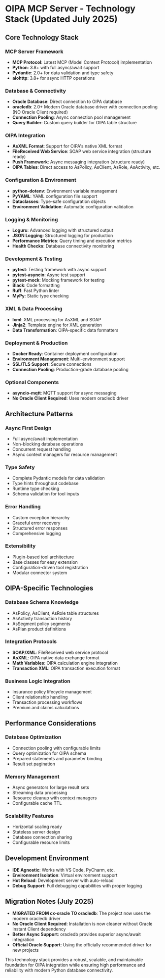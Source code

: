 # OIPA MCP Server - Technology Stack (Updated July 2025)

## Core Technology Stack

### MCP Server Framework
- **MCP Protocol**: Latest MCP (Model Context Protocol) implementation
- **Python**: 3.8+ with full async/await support
- **Pydantic**: 2.0+ for data validation and type safety
- **aiohttp**: 3.8+ for async HTTP operations

### Database & Connectivity
- **Oracle Database**: Direct connection to OIPA database
- **oracledb**: 2.0+ Modern Oracle database driver with connection pooling (NO Oracle Client required)
- **Connection Pooling**: Async connection pool management
- **Query Builder**: Custom query builder for OIPA table structure

### OIPA Integration
- **AsXML Format**: Support for OIPA's native XML format
- **FileReceived Web Service**: SOAP web service integration (structure ready)
- **Push Framework**: Async messaging integration (structure ready)
- **OIPA Tables**: Direct access to AsPolicy, AsClient, AsRole, AsActivity, etc.

### Configuration & Environment
- **python-dotenv**: Environment variable management
- **PyYAML**: YAML configuration file support
- **Dataclasses**: Type-safe configuration objects
- **Environment Validation**: Automatic configuration validation

### Logging & Monitoring
- **Loguru**: Advanced logging with structured output
- **JSON Logging**: Structured logging for production
- **Performance Metrics**: Query timing and execution metrics
- **Health Checks**: Database connectivity monitoring

### Development & Testing
- **pytest**: Testing framework with async support
- **pytest-asyncio**: Async test support
- **pytest-mock**: Mocking framework for testing
- **Black**: Code formatting
- **Ruff**: Fast Python linter
- **MyPy**: Static type checking

### XML & Data Processing
- **lxml**: XML processing for AsXML and SOAP
- **Jinja2**: Template engine for XML generation
- **Data Transformation**: OIPA-specific data formatters

### Deployment & Production
- **Docker Ready**: Container deployment configuration
- **Environment Management**: Multi-environment support
- **SSL/TLS Support**: Secure connections
- **Connection Pooling**: Production-grade database pooling

### Optional Components
- **asyncio-mqtt**: MQTT support for async messaging
- **No Oracle Client Required**: Uses modern oracledb driver

## Architecture Patterns

### Async First Design
- Full async/await implementation
- Non-blocking database operations
- Concurrent request handling
- Async context managers for resource management

### Type Safety
- Complete Pydantic models for data validation
- Type hints throughout codebase
- Runtime type checking
- Schema validation for tool inputs

### Error Handling
- Custom exception hierarchy
- Graceful error recovery
- Structured error responses
- Comprehensive logging

### Extensibility
- Plugin-based tool architecture
- Base classes for easy extension
- Configuration-driven tool registration
- Modular connector system

## OIPA-Specific Technologies

### Database Schema Knowledge
- AsPolicy, AsClient, AsRole table structures
- AsActivity transaction history
- AsSegment policy segments
- AsPlan product definitions

### Integration Protocols
- **SOAP/XML**: FileReceived web service protocol
- **AsXML**: OIPA native data exchange format
- **Math Variables**: OIPA calculation engine integration
- **Transaction XML**: OIPA transaction execution format

### Business Logic Integration
- Insurance policy lifecycle management
- Client relationship handling
- Transaction processing workflows
- Premium and claims calculations

## Performance Considerations

### Database Optimization
- Connection pooling with configurable limits
- Query optimization for OIPA schema
- Prepared statements and parameter binding
- Result set pagination

### Memory Management
- Async generators for large result sets
- Streaming data processing
- Resource cleanup with context managers
- Configurable cache TTL

### Scalability Features
- Horizontal scaling ready
- Stateless server design
- Database connection sharing
- Configurable resource limits

## Development Environment
- **IDE Agnostic**: Works with VS Code, PyCharm, etc.
- **Environment Isolation**: Virtual environment support
- **Hot Reload**: Development server with auto-reload
- **Debug Support**: Full debugging capabilities with proper logging

## Migration Notes (July 2025)
- **MIGRATED FROM cx-oracle TO oracledb**: The project now uses the modern oracledb driver
- **No Oracle Client Required**: Installation is now cleaner without Oracle Instant Client dependency
- **Better Async Support**: oracledb provides superior async/await integration
- **Official Oracle Support**: Using the officially recommended driver for new projects

This technology stack provides a robust, scalable, and maintainable foundation for OIPA integration while ensuring high performance and reliability with modern Python database connectivity.